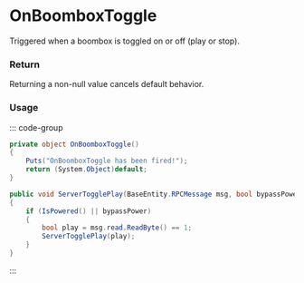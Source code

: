 <Badge type="danger" text="Carbon Compatible"/><Badge type="warning" text="Oxide Compatible"/>
# OnBoomboxToggle
Triggered when a boombox is toggled on or off (play or stop).
### Return
Returning a non-null value cancels default behavior.

### Usage
::: code-group
```csharp [Example]
private object OnBoomboxToggle()
{
	Puts("OnBoomboxToggle has been fired!");
	return (System.Object)default;
}
```
```csharp [Source — Assembly-CSharp @ BoomBox]
public void ServerTogglePlay(BaseEntity.RPCMessage msg, bool bypassPower = false)
{
	if (IsPowered() || bypassPower)
	{
		bool play = msg.read.ReadByte() == 1;
		ServerTogglePlay(play);
	}
}

```
:::
